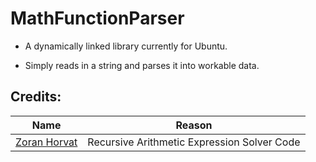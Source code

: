 # MathFunctionParser

- A dynamically linked library currently for Ubuntu.

- Simply reads in a string and parses it into workable data.

## Credits:
Name|Reason
----|------
[Zoran Horvat](http://www.codinghelmet.com/exercises/expression-evaluator) | Recursive Arithmetic Expression Solver Code
